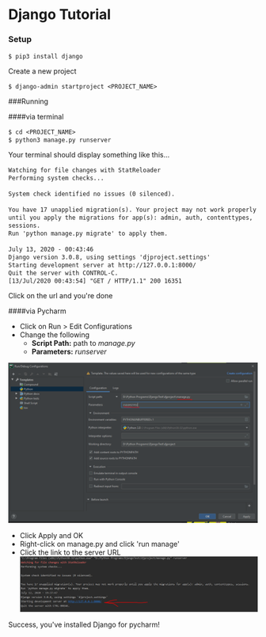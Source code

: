# Django Tutorial

### Setup
````shell script
$ pip3 install django
````

Create a new project
````shell script
$ django-admin startproject <PROJECT_NAME>
`````

###Running

####via terminal
````shell script
$ cd <PROJECT_NAME>
$ python3 manage.py runserver
````
Your terminal should display something like this...
````shell script
Watching for file changes with StatReloader
Performing system checks...

System check identified no issues (0 silenced).

You have 17 unapplied migration(s). Your project may not work properly until you apply the migrations for app(s): admin, auth, contenttypes, sessions.
Run 'python manage.py migrate' to apply them.

July 13, 2020 - 00:43:46
Django version 3.0.8, using settings 'djproject.settings'
Starting development server at http://127.0.0.1:8000/
Quit the server with CONTROL-C.
[13/Jul/2020 00:43:54] "GET / HTTP/1.1" 200 16351

````
Click on the url and you're done

####via Pycharm
- Click on Run > Edit Configurations
- Change the following
    - <b>Script Path:</b> path to <i>manage.py</i>
    - <b>Parameters:</b> <i>runserver</i>

![Screenshot](Capture.PNG)
- Click Apply and OK
- Right-click on manage.py and click 'run manage' 
- Click the link to the server URL
![Screenshot](url.PNG)

Success, you've installed Django for pycharm!